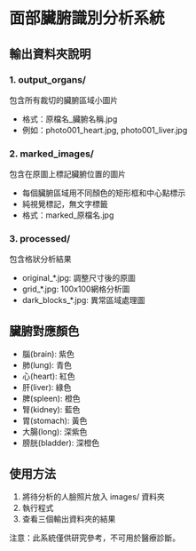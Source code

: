
# 面部臟腑識別分析系統

## 輸出資料夾說明

### 1. output_organs/
包含所有裁切的臟腑區域小圖片
- 格式：原檔名_臟腑名稱.jpg
- 例如：photo001_heart.jpg, photo001_liver.jpg

### 2. marked_images/
包含在原圖上標記臟腑位置的圖片
- 每個臟腑區域用不同顏色的矩形框和中心點標示
- 純視覺標記，無文字標籤
- 格式：marked_原檔名.jpg

### 3. processed/
包含格狀分析結果
- original_*.jpg: 調整尺寸後的原圖
- grid_*.jpg: 100x100網格分析圖
- dark_blocks_*.jpg: 異常區域處理圖

## 臟腑對應顏色
- 腦(brain): 紫色
- 肺(lung): 青色  
- 心(heart): 紅色
- 肝(liver): 綠色
- 脾(spleen): 橙色
- 腎(kidney): 藍色
- 胃(stomach): 黃色
- 大腸(long): 深紫色
- 膀胱(bladder): 深橙色

## 使用方法
1. 將待分析的人臉照片放入 images/ 資料夾
2. 執行程式
3. 查看三個輸出資料夾的結果

注意：此系統僅供研究參考，不可用於醫療診斷。
